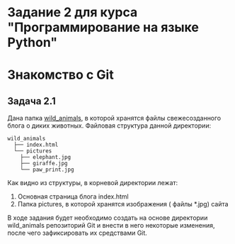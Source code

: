 # Задание 2 для курса "Программирование на языке Python"

# Знакомство с Git

## Задача 2.1

Дана папка [wild_animals](wild_animals), в которой хранятся файлы свежесозданного блога о диких животных. Файловая структура данной директории:

```console
wild_animals
  ├── index.html
  └── pictures
    ├── elephant.jpg
    ├── giraffe.jpg
    └── paw_print.jpg
```

Как видно из структуры, в корневой директории лежат:
1. Основная страница блога index.html
2. Папка pictures, в которой хранятся изображения ( файлы *.jpg) сайта

В ходе задания будет необходимо создать на основе директории wild_animals репозиторий Git и внести в него некоторые изменения, после чего зафиксировать их средствами Git.
